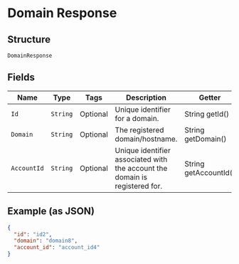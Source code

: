 
# Domain Response

## Structure

`DomainResponse`

## Fields

| Name | Type | Tags | Description | Getter | Setter |
|  --- | --- | --- | --- | --- | --- |
| `Id` | `String` | Optional | Unique identifier for a domain. | String getId() | setId(String id) |
| `Domain` | `String` | Optional | The registered domain/hostname. | String getDomain() | setDomain(String domain) |
| `AccountId` | `String` | Optional | Unique identifier associated with the account the domain is registered for. | String getAccountId() | setAccountId(String accountId) |

## Example (as JSON)

```json
{
  "id": "id2",
  "domain": "domain8",
  "account_id": "account_id4"
}
```

